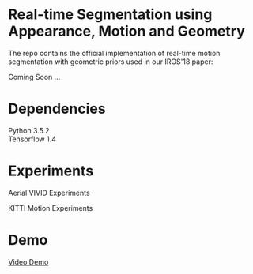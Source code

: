 # Real-time Segmentation using Appearance, Motion and Geometry
The repo contains the official implementation of real-time motion segmentation with geometric priors used in our IROS'18 paper:

Coming Soon ...

# Dependencies
Python 3.5.2  
Tensorflow 1.4

# Experiments 

Aerial VIVID Experiments

KITTI Motion Experiments

# Demo

[Video Demo](https://youtu.be/6PrmmkeFdS8)

